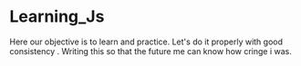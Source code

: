 # Learning_Js
Here our objective is to learn and practice. Let's do it properly with good consistency . Writing this so that the future me can know how cringe i was.
